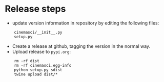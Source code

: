 # Release steps

- update version information in repository by editing the following files:
```
    cinemasci/__init__.py
    setup.py
```
- Create a release at github, tagging the version in the normal way.
- Upload release to `pypi.org`:
```
    rm -rf dist 
    rm -rf cinemasci.egg-info 
    python setup.py sdist 
    twine upload dist/*
```

